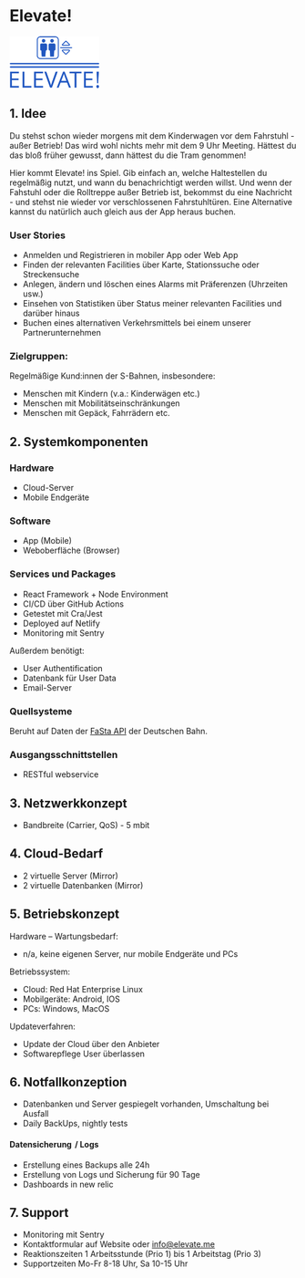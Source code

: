 # Elevate!
![logo](./logo.png)

## 1. Idee
Du stehst schon wieder morgens mit dem Kinderwagen vor dem Fahrstuhl - außer Betrieb! Das wird wohl nichts mehr mit dem 9 Uhr Meeting. Hättest du das bloß früher gewusst, dann hättest du die Tram genommen! 

Hier kommt Elevate! ins Spiel. Gib einfach an, welche Haltestellen du regelmäßig nutzt, und wann du benachrichtigt werden willst. Und wenn der Fahstuhl oder die Rolltreppe außer Betrieb ist, bekommst du eine Nachricht - und stehst nie wieder vor verschlossenen Fahrstuhltüren. Eine Alternative kannst du natürlich auch gleich aus der App heraus buchen.

### User Stories
- Anmelden und Registrieren in mobiler App oder Web App
- Finden der relevanten Facilities über Karte, Stationssuche oder Streckensuche
- Anlegen, ändern und löschen eines Alarms mit Präferenzen (Uhrzeiten usw.)
- Einsehen von Statistiken über Status meiner relevanten Facilities und darüber hinaus
- Buchen eines alternativen Verkehrsmittels bei einem unserer Partnerunternehmen

### Zielgruppen:
Regelmäßige Kund:innen der S-Bahnen, insbesondere:
- Menschen mit Kindern (v.a.: Kinderwägen etc.)
- Menschen mit Mobilitätseinschränkungen
- Menschen mit Gepäck, Fahrrädern etc.

## 2. Systemkomponenten
### Hardware
- Cloud-Server
- Mobile Endgeräte

### Software
- App (Mobile)
- Weboberfläche (Browser)

### Services und Packages
- React Framework + Node Environment
- CI/CD über GitHub Actions
- Getestet mit Cra/Jest
- Deployed auf Netlify
- Monitoring mit Sentry  

Außerdem benötigt:
- User Authentification 
- Datenbank für User Data
- Email-Server

### Quellsysteme
Beruht auf Daten der [FaSta API](https://developers.deutschebahn.com/db-api-marketplace/apis/product/fasta) der Deutschen Bahn.

### Ausgangsschnittstellen
- RESTful webservice

## 3. Netzwerkkonzept
- Bandbreite (Carrier, QoS) -  5 mbit

## 4. Cloud-Bedarf
- 2 virtuelle Server (Mirror)
- 2 virtuelle Datenbanken (Mirror)

## 5. Betriebskonzept
Hardware – Wartungsbedarf:
- n/a, keine eigenen Server, nur mobile Endgeräte und PCs

Betriebssystem: 
- Cloud: Red Hat Enterprise Linux
- Mobilgeräte: Android, IOS
- PCs: Windows, MacOS

Updateverfahren:
- Update der Cloud über den Anbieter
- Softwarepflege User überlassen

## 6. Notfallkonzeption
- Datenbanken und Server gespiegelt vorhanden, Umschaltung bei Ausfall
- Daily BackUps, nightly tests

#### Datensicherung  / Logs 
- Erstellung eines Backups alle 24h
- Erstellung von Logs und Sicherung für 90 Tage
- Dashboards in new relic

## 7. Support
- Monitoring mit Sentry
- Kontaktformular auf Website oder info@elevate.me
- Reaktionszeiten 1 Arbeitsstunde (Prio 1) bis 1 Arbeitstag (Prio 3)
- Supportzeiten Mo-Fr 8-18 Uhr, Sa 10-15 Uhr